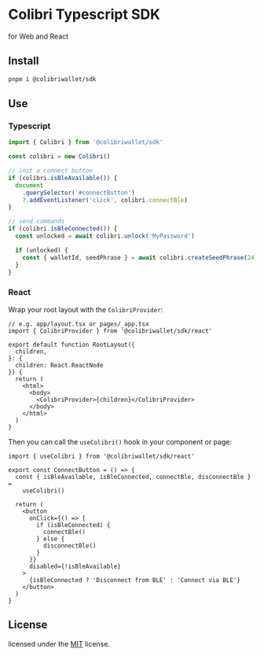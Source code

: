 # Colibri Typescript SDK

for Web and React

## Install

```bash
pnpm i @colibriwallet/sdk
```

## Use

### Typescript

```typescript
import { Colibri } from '@colibriwallet/sdk'

const colibri = new Colibri()

// init a connect button
if (colibri.isBleAvailable()) {
  document
    .querySelector('#connectButton')
    ?.addEventListener('click', colibri.connectBle)
}

// send commands
if (colibri.isBleConnected()) {
  const unlocked = await colibri.unlock('MyPassword')

  if (unlocked) {
    const { walletId, seedPhrase } = await colibri.createSeedPhrase(24)
  }
}
```

### React

Wrap your root layout with the `ColibriProvider`:

```tsx
// e.g. app/layout.tsx or pages/_app.tsx
import { ColibriProvider } from '@colibriwallet/sdk/react'

export default function RootLayout({
  children,
}: {
  children: React.ReactNode
}) {
  return (
    <html>
      <body>
        <ColibriProvider>{children}</ColibriProvider>
      </body>
    </html>
  )
}
```

Then you can call the `useColibri()` hook in your component or page:

```tsx
import { useColibri } from '@colibriwallet/sdk/react'

export const ConnectButton = () => {
  const { isBleAvailable, isBleConnected, connectBle, disconnectBle } =
    useColibri()

  return (
    <button
      onClick={() => {
        if (isBleConnected) {
          connectBle()
        } else {
          disconnectBle()
        }
      }}
      disabled={!isBleAvailable}
    >
      {isBleConnected ? 'Disconnect from BLE' : 'Connect via BLE'}
    </button>
  )
}
```

## License

licensed under the [MIT](https://github.com/xtools-at/colibri/blob/main/sdk/typescript/LICENSE.md) license.

